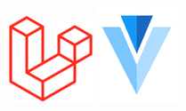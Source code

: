 <img width="150px" src="public/data/image/laravel.png" alt="laravel">
<img width="150px" src="public/data/image/vuetify.png" alt="vuetify">
